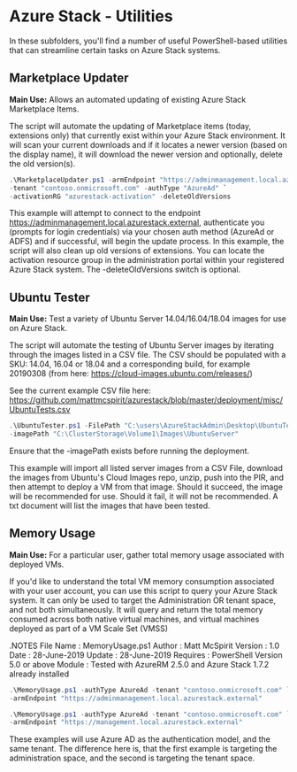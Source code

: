 # Azure Stack - Utilities
In these subfolders, you'll find a number of useful PowerShell-based utilities that can streamline certain tasks on Azure Stack systems.

## Marketplace Updater
**Main Use:** Allows an automated updating of existing Azure Stack Marketplace Items.

The script will automate the updating of Marketplace items (today, extensions only) that currently exist within your Azure Stack environment.
It will scan your current downloads and if it locates a newer version (based on the display name), it will download the newer version
and optionally, delete the old version(s).

```powershell
.\MarketplaceUpdater.ps1 -armEndpoint "https://adminmanagement.local.azurestack.external" `
-tenant "contoso.onmicrosoft.com" -authType "AzureAd" `
-activationRG "azurestack-activation" -deleteOldVersions
```

This example will attempt to connect to the endpoint https://adminmanagement.local.azurestack.external,
authenticate you (prompts for login credentials) via your chosen auth method (AzureAd or ADFS) and if successful, will begin the
update process. In this example, the script will also clean up old versions of extensions. You can locate the activation
resource group in the administration portal within your registered Azure Stack system. The -deleteOldVersions switch is optional.

## Ubuntu Tester
**Main Use:** Test a variety of Ubuntu Server 14.04/16.04/18.04 images for use on Azure Stack.

The script will automate the testing of Ubuntu Server images by iterating through the images listed in a CSV file. The CSV should be
populated with a SKU: 14.04, 16.04 or 18.04 and a corresponding build, for example 20190308
(from here: https://cloud-images.ubuntu.com/releases/)

See the current example CSV file here: https://github.com/mattmcspirit/azurestack/blob/master/deployment/misc/UbuntuTests.csv 

```powershell
.\UbuntuTester.ps1 -FilePath "C:\users\AzureStackAdmin\Desktop\UbuntuTests.csv" `
-imagePath "C:\ClusterStorage\Volume1\Images\UbuntuServer"
```

Ensure that the -imagePath exists before running the deployment.

This example will import all listed server images from a CSV File, download the images from Ubuntu's Cloud Images repo, unzip, push into
the PIR, and then attempt to deploy a VM from that image. Should it succeed, the image will be recommended for use. Should it fail, it will
not be recommended. A txt document will list the images that have been tested.

## Memory Usage
**Main Use:** For a particular user, gather total memory usage associated with deployed VMs.

If you'd like to understand the total VM memory consumption associated with your user account, you can use this script to query
your Azure Stack system. It can only be used to target the Administration OR tenant space, and not both simultaneously. It will query and return
the total memory consumed across both native virtual machines, and virtual machines deployed as part of a VM Scale Set (VMSS)

.NOTES
File Name : MemoryUsage.ps1
Author    : Matt McSpirit
Version   : 1.0
Date      : 28-June-2019
Update    : 28-June-2019
Requires  : PowerShell Version 5.0 or above
Module    : Tested with AzureRM 2.5.0 and Azure Stack 1.7.2 already installed

```powershell
.\MemoryUsage.ps1 -authType AzureAd -tenant "contoso.onmicrosoft.com" `
-armEndpoint "https://adminmanagement.local.azurestack.external"

.\MemoryUsage.ps1 -authType AzureAd -tenant "contoso.onmicrosoft.com" `
-armEndpoint "https://management.local.azurestack.external"
```

These examples will use Azure AD as the authentication model, and the same tenant. The difference here is, that the first example is
targeting the administration space, and the second is targeting the tenant space.
